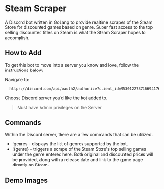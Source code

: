 
# Steam Scraper

A Discord bot written in GoLang to provide realtime scrapes of the Steam Store for discounted games based on genre. Super fast access to the top selling discounted titles on Steam is what the Steam Scraper hopes to accomplish.




## How to Add

To get this bot to move into a server you know and love, follow the instructions below:


Navigate to: 
```bash
  https://discord.com/api/oauth2/authorize?client_id=953012273746694176&permissions=8&scope=bot
```
Choose Discord server you'd like the bot added to. 
>Must have Admin privileges on the Server. 


## Commands

Within the Discord server, there are a few commands that can be utilized. 

- !genres - displays the list of genres supported by the bot. 
- !{genre} - triggers a scrape of the Steam Store's top selling games under the genre entered here. Both original and discounted prices will be provided, along with a release date and link to the game page directly on Steam. 




## Demo Images




